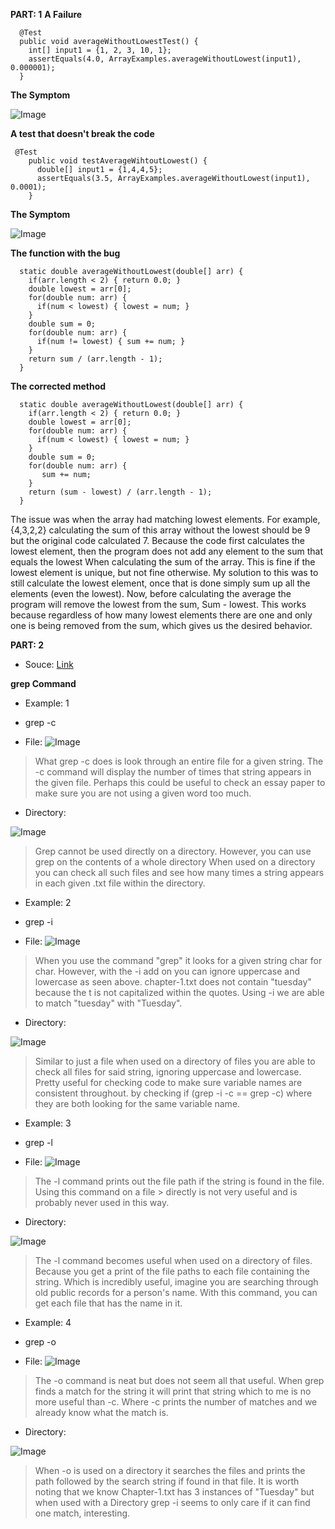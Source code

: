 **PART: 1**
**A Failure**
```
  @Test
  public void averageWithoutLowestTest() {
    int[] input1 = {1, 2, 3, 10, 1};
    assertEquals(4.0, ArrayExamples.averageWithoutLowest(input1), 0.000001);
  }
```

**The Symptom**

![Image](Lab2_Add_Code_1.png)

**A test that doesn't break the code**

```
 @Test
    public void testAverageWihtoutLowest() {
      double[] input1 = {1,4,4,5};
      assertEquals(3.5, ArrayExamples.averageWithoutLowest(input1), 0.0001);
    }
```

**The Symptom**

![Image](Lab2_Add_Code_1.png)



**The function with the bug**

```
  static double averageWithoutLowest(double[] arr) {
    if(arr.length < 2) { return 0.0; }
    double lowest = arr[0];
    for(double num: arr) {
      if(num < lowest) { lowest = num; }
    }
    double sum = 0;
    for(double num: arr) {
      if(num != lowest) { sum += num; }
    }
    return sum / (arr.length - 1);
  }

```

**The corrected method**
```
  static double averageWithoutLowest(double[] arr) {
    if(arr.length < 2) { return 0.0; }
    double lowest = arr[0];
    for(double num: arr) {
      if(num < lowest) { lowest = num; }
    }
    double sum = 0;
    for(double num: arr) {
       sum += num; 
    }
    return (sum - lowest) / (arr.length - 1);
  }
```

The issue was when the array had matching lowest elements. For example, {4,3,2,2} calculating the sum of this array without the lowest should be 9 but the original code calculated 7. Because the code first calculates the lowest element, then the program does not add any element to the sum that equals the lowest When calculating the sum of the array. This is fine if the lowest element is unique, but not fine otherwise. My solution to this was to still calculate the lowest element, once that is done simply sum up all the elements (even the lowest). Now, before calculating the average the program will remove the lowest from the sum, Sum - lowest. This works because regardless of how many lowest elements there are one and only one is being removed from the sum, which gives us the desired behavior.

**PART: 2**
* Souce: 
[Link](https://www.geeksforgeeks.org/grep-command-in-unixlinux/#)

**grep Command**

* Example: 1

* grep -c

* File:
![Image](grep_c_file.png)

> What grep -c does is look through an entire file for a given string. The -c command will display the
> number of times that string appears in the given file. Perhaps this could be useful to check an essay
> paper to make sure you are not using a given word too much.

* Directory:

![Image](grep_c_direct.png)

> Grep cannot be used directly on a directory. However, you can use grep on the contents of a whole
> directory When used on a directory you can check all such files and see how many times a string appears
> in each given .txt file within the directory.

* Example: 2

* grep -i

* File:
![Image](grep_i_file.png)

> When you use the command "grep" it looks for a given string char for char. However, with the -i add on
> you can ignore uppercase and lowercase as seen above. chapter-1.txt does not contain "tuesday"
> because the t is not capitalized within the quotes. Using -i we are able to match "tuesday" with
> "Tuesday".


* Directory:

![Image](grep_i_direct.png) 

> Similar to just a file when used on a directory of files you are able to check all files for said
> string, ignoring uppercase and lowercase. Pretty useful for checking code to make sure variable names
> are consistent throughout. by checking if (grep -i -c == grep -c) where they are both looking for the
> same variable name.

* Example: 3

* grep -l

* File:
![Image](grep_l_file.png) 

> The -l command prints out the file path if the string is found in the file. Using this command on a file > directly is not very useful and is probably never used in this way.

* Directory:

![Image](grep_l_direct.png)

>  The -l command becomes useful when used on a directory of files. Because you get a print of the file
>  paths to each file containing the string. Which is incredibly useful, imagine you are searching through
>  old public records for a person's name. With this command, you can get each file that has the name in
>  it.

* Example: 4

* grep -o

* File:
![Image](grep_o_file.png) 

> The -o command is neat but does not seem all that useful. When grep finds a match for the string it will
> print that string which to me is no more useful than -c. Where -c prints the number of matches and we
> already know what the match is.

* Directory:

![Image](grep_o_direct.png) 

> When -o is used on a directory it searches the files and prints the path followed by the search string if found in that file. It is worth noting that we know Chapter-1.txt has 3 instances of "Tuesday" but when used with a Directory grep -i seems to only care if it can find one match, interesting.


